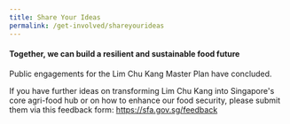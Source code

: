 ```yaml
---
title: Share Your Ideas
permalink: /get-involved/shareyourideas
---
```

#### Together, we can build a resilient and sustainable food future

Public engagements for the Lim Chu Kang Master Plan have concluded.  

If you have further ideas on transforming Lim Chu Kang into Singapore's core agri-food hub or on how to enhance our food security, please submit them via this feedback form: <https://sfa.gov.sg/feedback>

